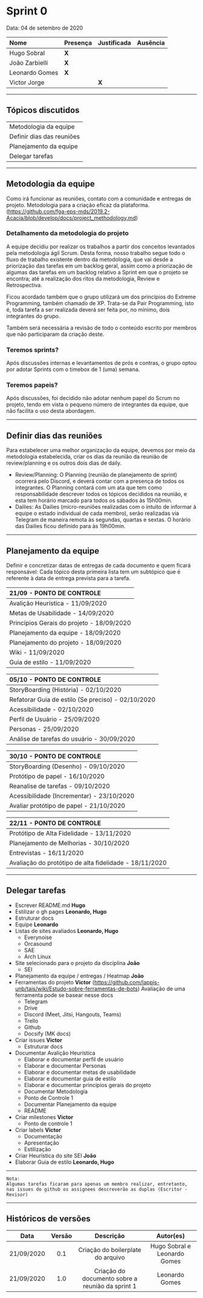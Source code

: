 # Sprint 0

Data: 04 de setembro de 2020

| Nome           | Presença | Justificada | Ausência |
| :------------- | :------- | :---------- | :------- |
| Hugo Sobral    | **X**    |             |          |
| João Zarbielli | **X**    |             |          |
| Leonardo Gomes | **X**    |             |          |
| Victor Jorge   |          | **X**       |          |

---

## Tópicos discutidos

|                           |
| :------------------------ |
| Metodologia da equipe     |
| Definir dias das reuniões |
| Planejamento da equipe    |
| Delegar tarefas           |

---

## Metodologia da equipe

Como irá funcionar as reuniões, contato com a comunidade e entregas de projeto. Metodologia para a criação eficaz da plataforma.
(https://github.com/fga-eps-mds/2019.2-Acacia/blob/develop/docs/project_methodology.md)

### Detalhamento da metodologia do projeto

A equipe decidiu por realizar os trabalhos a partir dos conceitos levantados pela metodologia ágil Scrum. Desta forma, nosso trabalho segue todo o fluxo de trabalho existente dentro da metodologia, que vai desde a priorização das tarefas em um backlog geral, assim como a priorização de algumas das tarefas em um backlog relativo a Sprint em que o projeto se encontra; até a realização dos ritos da metodologia, Review e Retrospectiva.

Ficou acordado também que o grupo utilizará um dos princípios do Extreme Programming, também chamado de XP. Trata-se da Pair Programming, isto é, toda tarefa a ser realizada deverá ser feita por, no mínimo, dois integrantes do grupo.

Também será necessária a revisão de todo o conteúdo escrito por membros que não participaram da criação deste.

### Teremos sprints?

Após discussões internas e levantamentos de prós e contras, o grupo optou por adotar Sprints com o timebox de 1 (uma) semana.

### Teremos papeis?

Após discussões, foi decidido não adotar nenhum papel do Scrum no projeto, tendo em vista o pequeno número de integrantes da equipe, que não facilita o uso desta abordagem.

---

## Definir dias das reuniões

Para estabelecer uma melhor organização da equipe, devemos por meio da metodologia estabelecida, criar os dias da reunião da reunião de review/planning e os outros dois dias de daily.

- Review/Planning:
  O Planning (reunião de planejamento de sprint) ocorrerá pelo Discord, e deverá contar com a presença de todos os integrantes. O Planning contará com um ata que tem como responsabilidade descrever todos os tópicos decididos na reunião, e esta tem horário marcado para todos os sábados às 15h00min.
- Dailies:
  As Dailies (micro-reuniões realizadas com o intuito de informar à equipe o estado individual de cada membro), serão realizadas via Telegram de maneira remota às segundas, quartas e sextas. O horário das Dailies ficou definido para às 19h00min.

---

## Planejamento da equipe

Definir e concretizar datas de entregas de cada documento e quem ficará responsável:
Cada tópico desta primeira lista tem um subtópico que é referente à data de entrega prevista para a tarefa.

| 21/09 - PONTO DE CONTROLE                 |
| :---------------------------------------- |
| Avalição Heurística - 11/09/2020          |
| Metas de Usabilidade - 14/09/2020         |
| Princípios Gerais do projeto - 18/09/2020 |
| Planejamento da equipe - 18/09/2020       |
| Planejamento do projeto - 18/09/2020      |
| Wiki - 11/09/2020                         |
| Guia de estilo - 11/09/2020               |

| 05/10 - PONTO DE CONTROLE                          |
| :------------------------------------------------- |
| StoryBoarding (História) - 02/10/2020              |
| Refatorar Guia de estilo (Se preciso) - 02/10/2020 |
| Acessibilidade - 02/10/2020                        |
| Perfil de Usuário - 25/09/2020                     |
| Personas - 25/09/2020                              |
| Análise de tarefas do usuário - 30/09/2020         |

| 30/10 - PONTO DE CONTROLE                 |
| :---------------------------------------- |
| StoryBoarding (Desenho) - 09/10/2020      |
| Protótipo de papel - 16/10/2020           |
| Reanalise de tarefas - 09/10/2020         |
| Acessibilidade (Incrementar) - 23/10/2020 |
| Avaliar protótipo de papel - 21/10/2020   |

| 22/11 - PONTO DE CONTROLE                              |
| :----------------------------------------------------- |
| Protótipo de Alta Fidelidade - 13/11/2020              |
| Planejamento de Melhorias - 30/10/2020                 |
| Entrevistas - 16/11/2020                               |
| Avaliação do protótipo de alta fidelidade - 18/11/2020 |

---

## Delegar tarefas

- Escrever README.md **Hugo**
- Estilizar o gh pages **Leonardo, Hugo**
- Estruturar docs
- Equipe **Leonardo**
- Listas de sites avaliados **Leonardo, Hugo**
  - Everynoise
  - Orcasound
  - SAE
  - Arch Linux
- Site selecionado para o projeto da disciplina **João**
  - SEI
- Planejamento da equipe / entregas / Heatmap **João**
- Ferramentas do projeto **Victor**
  (https://github.com/lappis-unb/tais/wiki/Estudo-sobre-ferramentas-de-bots) Avaliação de uma ferramenta pode se basear nesse docs
  - Telegram
  - Drive
  - Discord (Meet, Jitsi, Hangouts, Teams)
  - Trello
  - Github
  - Docsify (MK docs)
- Criar issues **Victor**
  - Estruturar docs
- Documentar Avalição Heurística
  - Elaborar e documentar perfil de usuário
  - Elaborar e documentar Personas
  - Elaborar e documentar metas de usabilidade
  - Elaborar e documentar guia de estilo
  - Elaborar e documentar princípios gerais do projeto
  - Documentar Metodología
  - Ponto de Controle 1
  - Documentar Planejamento da equipe
  - README
- Criar milestones **Victor**
  - Ponto de controle 1
- Criar labels **Victor**
  - Documentação
  - Apresentação
  - Estilização
- Criar Heurística do site SEI **João**
- Elaborar Guia de estilo **Leonardo, Hugo**

---

```
Nota:
Algumas tarefas ficaram para apenas um membro realizar, entretanto, nas issues do github os assignees descreverão as duplas (Escritor - Revisor)
```

---

## Históricos de versões

|    Data    | Versão |                    Descrição                     |          Autor(es)           |
| :--------: | :----: | :----------------------------------------------: | :--------------------------: |
| 21/09/2020 |  0.1   |        Criação do boilerplate do arquivo         | Hugo Sobral e Leonardo Gomes |
| 21/09/2020 |  1.0   | Criação do documento sobre a reunião da sprint 1 |        Leonardo Gomes        |
